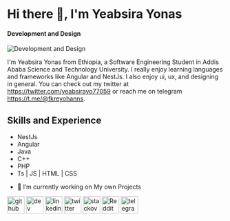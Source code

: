 # Hi there 👋, I'm Yeabsira Yonas
#### Development and Design
![Development and Design](https://yabulala432.github.io/portfolio/banner.png)

I'm Yeabsira Yonas from Ethiopia, a Software Engineering Student in Addis Ababa Science and Technology University. I really enjoy learning languages and frameworks like Angular and NestJs. I also enjoy ui, ux, and designing in general. You can check out my twitter at https://twitter.com/yeabsirayo77059 or reach me on telegram https://t.me/@fkreyohanns.

## Skills and Experience 
* NestJs
* Angular
* Java
* C++
* PHP
* Ts | JS | HTML | CSS

- 🔭 I’m currently working on My own Projects 


[<img src='https://cdn.jsdelivr.net/npm/simple-icons@3.0.1/icons/github.svg' alt='github' height='40'>](https://github.com/yabulala432)  [<img src='https://cdn.jsdelivr.net/npm/simple-icons@3.0.1/icons/dev-dot-to.svg' alt='dev' height='40'>](https://dev.to/https://dev.to/yabulala432)  [<img src='https://cdn.jsdelivr.net/npm/simple-icons@3.0.1/icons/linkedin.svg' alt='linkedin' height='40'>](https://www.linkedin.com/in/yeabsira-yeabsira-251a91262/)  [<img src='https://cdn.jsdelivr.net/npm/simple-icons@3.0.1/icons/twitter.svg' alt='twitter' height='40'>](https://twitter.com/@yeabsirayo77059)  [<img src='https://cdn.jsdelivr.net/npm/simple-icons@3.0.1/icons/stackoverflow.svg' alt='stackoverflow' height='40'>](https://stackoverflow.com/users/https://stackexchange.com/users/28471834/yeabsira-yonas)  [<img src='https://cdn.jsdelivr.net/npm/simple-icons@3.0.1/icons/reddit.svg' alt='Reddit' height='40'>](https://www.reddit.com/user/https://www.reddit.com/user/YeabsiraYonas)  [<img src='https://cdn.jsdelivr.net/npm/simple-icons@3.0.1/icons/telegram.svg' alt='telegram' height='40'>](@fkreyohanns)  

